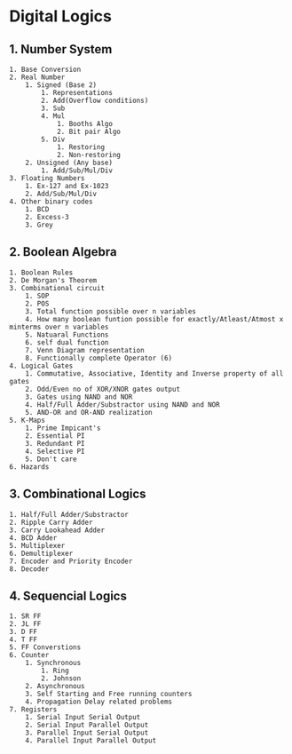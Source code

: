 # Digital Logics

## 1. Number System

    1. Base Conversion
    2. Real Number
        1. Signed (Base 2)
            1. Representations
            2. Add(Overflow conditions)
            3. Sub 
            4. Mul 
                1. Booths Algo
                2. Bit pair Algo
            5. Div
                1. Restoring
                2. Non-restoring
        2. Unsigned (Any base)
            1. Add/Sub/Mul/Div
    3. Floating Numbers
        1. Ex-127 and Ex-1023
        2. Add/Sub/Mul/Div
    4. Other binary codes
        1. BCD
        2. Excess-3
        3. Grey

## 2. Boolean Algebra

    1. Boolean Rules
    2. De Morgan's Theorem
    3. Combinational circuit 
        1. SOP
        2. POS
        3. Total function possible over n variables
        4. How many boolean funtion possible for exactly/Atleast/Atmost x minterms over n variables
        5. Natuaral Functions
        6. self dual function
        7. Venn Diagram representation
        8. Functionally complete Operator (6)
    4. Logical Gates
        1. Commutative, Associative, Identity and Inverse property of all gates
        2. Odd/Even no of XOR/XNOR gates output
        3. Gates using NAND and NOR
        4. Half/Full Adder/Substractor using NAND and NOR
        5. AND-OR and OR-AND realization
    5. K-Maps
        1. Prime Impicant's 
        2. Essential PI
        3. Redundant PI
        4. Selective PI
        5. Don't care
    6. Hazards

## 3. Combinational Logics

    1. Half/Full Adder/Substractor
    2. Ripple Carry Adder
    3. Carry Lookahead Adder
    4. BCD Adder
    5. Multiplexer
    6. Demultiplexer
    7. Encoder and Priority Encoder
    8. Decoder

## 4. Sequencial Logics

    1. SR FF
    2. JL FF
    3. D FF
    4. T FF
    5. FF Converstions
    6. Counter
        1. Synchronous
            1. Ring
            2. Johnson
        2. Asynchronous
        3. Self Starting and Free running counters
        4. Propagation Delay related problems
    7. Registers
        1. Serial Input Serial Output
        2. Serial Input Parallel Output
        3. Parallel Input Serial Output
        4. Parallel Input Parallel Output

